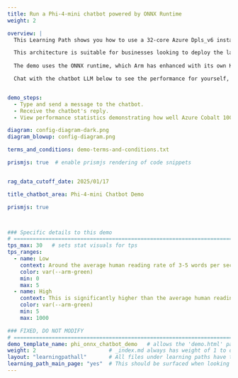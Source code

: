 ```yaml
---
title: Run a Phi-4-mini chatbot powered by ONNX Runtime
weight: 2

overview: | 
  This Learning Path shows you how to use a 32-core Azure Dpls_v6 instance powered by an Arm Neoverse-N2 CPU to build a simple chatbot server that you can then use to provide a chatbot to serve a small number of concurrent users.

  This architecture is suitable for businesses looking to deploy the latest Generative AI technologies with RAG capabilities using their existing CPU compute capacity and deployment pipelines. 
  
  The demo uses the ONNX runtime, which Arm has enhanced with its own Kleidi technologies. Further optimizations are achieved by using the smaller Phi-4-mini model, which has been optimized at INT4 quantization to minimize memory usage. 

  Chat with the chatbot LLM below to see the performance for yourself, and then follow the Learning Path to build your own Generative AI service on Arm Neoverse.


demo_steps:
  - Type and send a message to the chatbot.
  - Receive the chatbot's reply.
  - View performance statistics demonstrating how well Azure Cobalt 100 instances run LLMs. 

diagram: config-diagram-dark.png
diagram_blowup: config-diagram.png

terms_and_conditions: demo-terms-and-conditions.txt

prismjs: true  # enable prismjs rendering of code snippets


rag_data_cutoff_date: 2025/01/17

title_chatbot_area: Phi-4-mini Chatbot Demo

prismjs: true



### Specific details to this demo
# ================================================================================
tps_max: 30   # sets stat visuals for tps
tps_ranges:
  - name: Low
    context: Around the average human reading rate of 3-5 words per second.
    color: var(--arm-green)
    min: 0
    max: 5
  - name: High
    context: This is significantly higher than the average human reading rate of 5 words per second, delivering a stable and usable user chatbot experience from the Phi-4-mini LLM using the ONNX runtime.
    color: var(--arm-green)
    min: 5
    max: 1000

### FIXED, DO NOT MODIFY
# ================================================================================
demo_template_name: phi_onnx_chatbot_demo   # allows the 'demo.html' partial to route to the correct Configuration and Demo/Stats sub partials for page render.
weight: 2                       # _index.md always has weight of 1 to order correctly
layout: "learningpathall"       # All files under learning paths have this same wrapper
learning_path_main_page: "yes"  # This should be surfaced when looking for related content. Only set for _index.md of learning path content.
---
```

